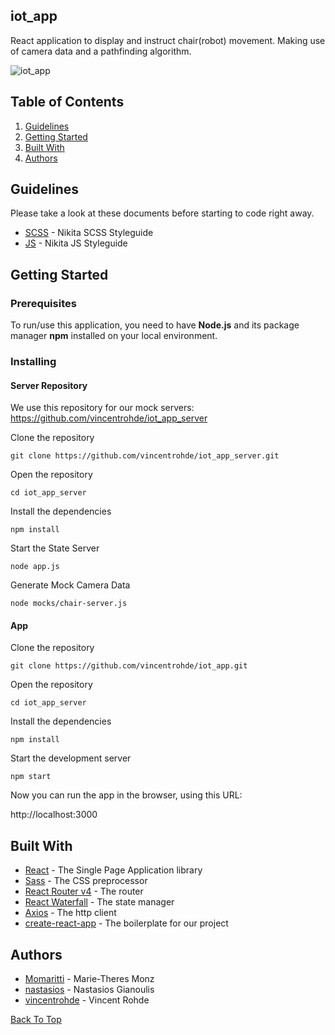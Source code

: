 ## iot_app

React application to display and instruct chair(robot) movement. Making use of camera data and a pathfinding algorithm.

![iot_app](https://user-images.githubusercontent.com/25182140/53328197-be22d500-38e9-11e9-8c9d-f7ff747f5f8c.png)

## Table of Contents

1. <a href="#guidelines">Guidelines</a>
2. <a href="#getting-started">Getting Started</a>
3. <a href="#built-with">Built With</a>
4. <a href="#authors">Authors</a>

## Guidelines

Please take a look at these documents before starting to code right away.

- [SCSS](https://github.com/nikita-kit/nikita-css) - Nikita SCSS Styleguide
- [JS](https://github.com/nikita-kit/nikita-js) - Nikita JS Styleguide

## Getting Started

### Prerequisites

To run/use this application, you need to have **Node.js** and its package manager **npm** installed on your local environment.


### Installing

#### Server Repository

We use this repository for our mock servers:
https://github.com/vincentrohde/iot_app_server

Clone the repository

`git clone https://github.com/vincentrohde/iot_app_server.git`

Open the repository

`cd iot_app_server`

Install the dependencies

`npm install`

Start the State Server

`node app.js`

Generate Mock Camera Data

`node mocks/chair-server.js`


#### App

Clone the repository

`git clone https://github.com/vincentrohde/iot_app.git`

Open the repository

`cd iot_app_server`

Install the dependencies

`npm install`

Start the development server

`npm start`

Now you can run the app in the browser, using this URL:

http://localhost:3000


## Built With

- [React](https://reactjs.org/) - The Single Page Application library
- [Sass](https://github.com/sass/node-sass) - The CSS preprocessor
- [React Router v4](https://github.com/ReactTraining/react-router) - The router
- [React Waterfall](https://github.com/didierfranc/react-waterfall) - The state manager
- [Axios](https://github.com/axios/axios) - The http client
- [create-react-app](https://github.com/facebook/create-react-app) - The boilerplate for our project


## Authors

- [Momaritti](https://github.com/Momaritti) - Marie-Theres Monz
- [nastasios](https://github.com/nastasios) - Nastasios Gianoulis
- [vincentrohde](https://github.com/vincentrohde) - Vincent Rohde

<a href="#iot_app">Back To Top</a>

